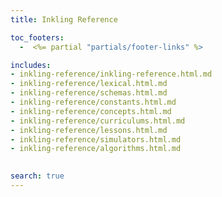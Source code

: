 ```yaml
---
title: Inkling Reference

toc_footers:
  -  <%= partial "partials/footer-links" %>  

includes:
- inkling-reference/inkling-reference.html.md
- inkling-reference/lexical.html.md
- inkling-reference/schemas.html.md
- inkling-reference/constants.html.md
- inkling-reference/concepts.html.md
- inkling-reference/curriculums.html.md
- inkling-reference/lessons.html.md
- inkling-reference/simulators.html.md
- inkling-reference/algorithms.html.md

  
search: true
---
```

